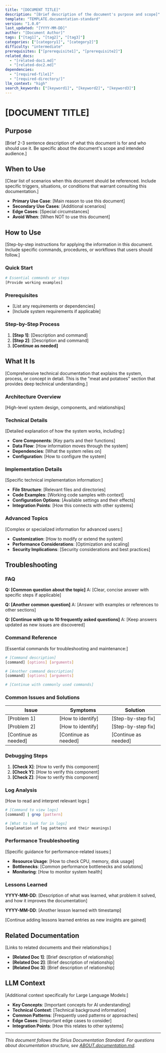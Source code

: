 ```yaml
---
title: "[DOCUMENT TITLE]"
description: "[Brief description of the document's purpose and scope]"
template: "TEMPLATE.documentation-standard"
version: "1.0.0"
last_updated: "[YYYY-MM-DD]"
author: "[Document Author]"
tags: ["[tag1]", "[tag2]", "[tag3]"]
categories: ["[category1]", "[category2]"]
difficulty: "intermediate"
prerequisites: ["[prerequisite1]", "[prerequisite2]"]
related_docs:
  - "[related-doc1.md]"
  - "[related-doc2.md]"
dependencies:
  - "[required-file1]"
  - "[required-directory/]"
llm_context: "high"
search_keywords: ["[keyword1]", "[keyword2]", "[keyword3]"]
---
```


# [DOCUMENT TITLE]

## Purpose

[Brief 2-3 sentence description of what this document is for and who should use it. Be specific about the document's scope and intended audience.]

## When to Use

[Clear list of scenarios when this document should be referenced. Include specific triggers, situations, or conditions that warrant consulting this documentation.]

- **Primary Use Case**: [Main reason to use this document]
- **Secondary Use Cases**: [Additional scenarios]
- **Edge Cases**: [Special circumstances]
- **Avoid When**: [When NOT to use this document]

## How to Use

[Step-by-step instructions for applying the information in this document. Include specific commands, procedures, or workflows that users should follow.]

### Quick Start

```bash
# Essential commands or steps
[Provide working examples]
```

### Prerequisites

- [List any requirements or dependencies]
- [Include system requirements if applicable]

### Step-by-Step Process

1. **[Step 1]**: [Description and command]
2. **[Step 2]**: [Description and command]
3. **[Continue as needed]**

## What It Is

[Comprehensive technical documentation that explains the system, process, or concept in detail. This is the "meat and potatoes" section that provides deep technical understanding.]

### Architecture Overview

[High-level system design, components, and relationships]

### Technical Details

[Detailed explanation of how the system works, including:]

- **Core Components**: [Key parts and their functions]
- **Data Flow**: [How information moves through the system]
- **Dependencies**: [What the system relies on]
- **Configuration**: [How to configure the system]

### Implementation Details

[Specific technical implementation information:]

- **File Structure**: [Relevant files and directories]
- **Code Examples**: [Working code samples with context]
- **Configuration Options**: [Available settings and their effects]
- **Integration Points**: [How this connects with other systems]

### Advanced Topics

[Complex or specialized information for advanced users:]

- **Customization**: [How to modify or extend the system]
- **Performance Considerations**: [Optimization and scaling]
- **Security Implications**: [Security considerations and best practices]

## Troubleshooting

### FAQ

**Q: [Common question about the topic]**
A: [Clear, concise answer with specific steps if applicable]

**Q: [Another common question]**
A: [Answer with examples or references to other sections]

**Q: [Continue with up to 10 frequently asked questions]**
A: [Keep answers updated as new issues are discovered]

### Command Reference

[Essential commands for troubleshooting and maintenance:]

```bash
# [Command description]
[command] [options] [arguments]

# [Another command description]
[command] [options] [arguments]

# [Continue with commonly used commands]
```

### Common Issues and Solutions

| Issue                | Symptoms             | Solution             |
| -------------------- | -------------------- | -------------------- |
| [Problem 1]          | [How to identify]    | [Step-by-step fix]   |
| [Problem 2]          | [How to identify]    | [Step-by-step fix]   |
| [Continue as needed] | [Continue as needed] | [Continue as needed] |

### Debugging Steps

1. **[Check X]**: [How to verify this component]
2. **[Check Y]**: [How to verify this component]
3. **[Check Z]**: [How to verify this component]

### Log Analysis

[How to read and interpret relevant logs:]

```bash
# [Command to view logs]
[command] | grep [pattern]

# [What to look for in logs]
[explanation of log patterns and their meanings]
```

### Performance Troubleshooting

[Specific guidance for performance-related issues:]

- **Resource Usage**: [How to check CPU, memory, disk usage]
- **Bottlenecks**: [Common performance bottlenecks and solutions]
- **Monitoring**: [How to monitor system health]

### Lessons Learned

**YYYY-MM-DD**: [Description of what was learned, what problem it solved, and how it improves the documentation]

**YYYY-MM-DD**: [Another lesson learned with timestamp]

[Continue adding lessons learned entries as new insights are gained]

## Related Documentation

[Links to related documents and their relationships:]

- **[Related Doc 1]**: [Brief description of relationship]
- **[Related Doc 2]**: [Brief description of relationship]
- **[Related Doc 3]**: [Brief description of relationship]

## LLM Context

[Additional context specifically for Large Language Models:]

- **Key Concepts**: [Important concepts for AI understanding]
- **Technical Context**: [Technical background information]
- **Common Patterns**: [Frequently used patterns or approaches]
- **Edge Cases**: [Important edge cases to consider]
- **Integration Points**: [How this relates to other systems]

---

_This document follows the Sirius Documentation Standard. For questions about documentation structure, see [ABOUT.documentation.md](../ABOUT.documentation.md)._
